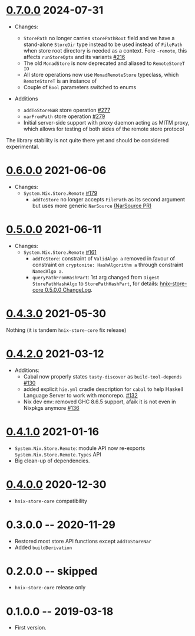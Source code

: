 # [0.7.0.0](https://github.com/haskell-nix/hnix-store/compare/remote-0.6.0.0...remote-0.7.0.0) 2024-07-31

* Changes:
    * `StorePath` no longer carries `storePathRoot` field and we
      have a stand-alone `StoreDir` type instead to be used instead of `FilePath`
      when store root directory is needed as a context.
      Fore `-remote`, this affects `runStoreOpts` and its variants [#216](https://github.com/haskell-nix/hnix-store/pull/216)
    * The old `MonadStore` is now deprecated and aliased to `RemoteStoreT IO`
    * All store operations now use `MonadRemoteStore` typeclass, which `RemoteStoreT` is an instance of
    * Couple of `Bool` parameters switched to enums

* Additions
    * `addToStoreNAR` store operation [#277](https://github.com/haskell-nix/hnix-store/pull/277)
    * `narFromPath` store operation [#279](https://github.com/haskell-nix/hnix-store/pull/279)
    * Initial server-side support with proxy daemon acting as MITM proxy,
      which allows for testing of both sides of the remote store protocol

The library stability is not quite there yet and should be considered experimental.

# [0.6.0.0](https://github.com/haskell-nix/hnix-store/compare/remote-0.5.0.0...remote-0.6.0.0) 2021-06-06

* Changes:
  * `System.Nix.Store.Remote` [#179](https://github.com/haskell-nix/hnix-store/pull/179)
    * `addToStore` no longer accepts `FilePath` as its second argument but uses
      more generic `NarSource` [(NarSource PR)](https://github.com/haskell-nix/hnix-store/pull/177)

# [0.5.0.0](https://github.com/haskell-nix/hnix-store/compare/0.4.3.0...remote-0.5.0.0) 2021-06-11

* Changes:
  * `System.Nix.Store.Remote` [#161](https://github.com/haskell-nix/hnix-store/pull/161)
    * `addToStore`: constraint of `ValidAlgo a` removed in favour of constraint on `cryptonite: HashAlgorithm a` through constraint `NamedAlgo a`.
    * `queryPathFromHashPart`: 1st arg changed from `Digest StorePathHashAlgo` to `StorePathHashPart`, for details: [hnix-store-core 0.5.0.0 ChangeLog](https://hackage.haskell.org/package/hnix-store-core-0.5.0.0/changelog).

# [0.4.3.0](https://github.com/haskell-nix/hnix-store/compare/0.4.2.0...0.4.3.0) 2021-05-30

Nothing (it is tandem `hnix-store-core` fix release)

# [0.4.2.0](https://github.com/haskell-nix/hnix-store/compare/0.4.1.0...0.4.2.0) 2021-03-12

* Additions:
  * Cabal now properly states `tasty-discover` as `build-tool-depends` [#130](https://github.com/haskell-nix/hnix-store/pull/130)
  * added explicit `hie.yml` cradle description for `cabal` to help Haskell Language Server to work with monorepo. [#132](https://github.com/haskell-nix/hnix-store/pull/132)
  * Nix dev env: removed GHC 8.6.5 support, afaik it is not even in Nixpkgs anymore [#136](https://github.com/haskell-nix/hnix-store/pull/136)

# [0.4.1.0](https://github.com/haskell-nix/hnix-store/compare/0.4.0.0...0.4.1.0) 2021-01-16

* `System.Nix.Store.Remote`: module API now re-exports `System.Nix.Store.Remote.Types` API
* Big clean-up of dependencies.

# [0.4.0.0](https://github.com/haskell-nix/hnix-store/compare/0.3.0.0...0.4.0.0) 2020-12-30

* `hnix-store-core` compatibility

# 0.3.0.0 -- 2020-11-29

* Restored most store API functions except `addToStoreNar`
* Added `buildDerivation`

# 0.2.0.0 -- skipped

* `hnix-store-core` release only

# 0.1.0.0  -- 2019-03-18

* First version.
